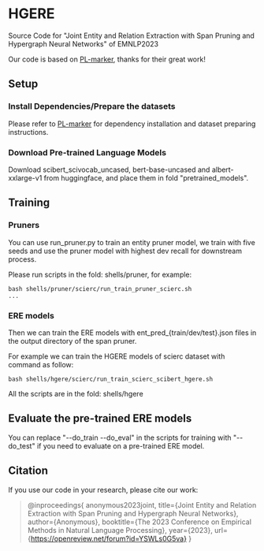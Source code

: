 # HGERE

Source Code for "Joint Entity and Relation Extraction with Span Pruning and Hypergraph Neural Networks" of EMNLP2023

Our code is based on [PL-marker](https://github.com/thunlp/PL-Marker), thanks for their great work!

## Setup

### Install Dependencies/Prepare the datasets

Please refer to [PL-marker](https://github.com/thunlp/PL-Marker) for dependency installation and dataset preparing instructions.

### Download Pre-trained Language Models

Download scibert_scivocab_uncased, bert-base-uncased and albert-xxlarge-v1 from huggingface, and place them in fold "pretrained_models".



## Training

### Pruners

You can use run_pruner.py to train an entity pruner model, we train with five seeds and use the pruner model with highest dev recall for downstream process.

Please run scripts in the fold: shells/pruner, for example:

```shellsession
bash shells/pruner/scierc/run_train_pruner_scierc.sh
...
```

### ERE models

Then we can train the ERE models with ent_pred_{train/dev/test}.json files in the output directory of the span pruner. 

For example we can train the HGERE models of scierc dataset with command as follow:

```shell
bash shells/hgere/scierc/run_train_scierc_scibert_hgere.sh
```

 All the scripts are in the fold: shells/hgere



## Evaluate the pre-trained ERE models

You can replace "--do_train --do_eval" in the scripts for training with "--do_test" if you need to evaluate on a pre-trained ERE model.



## Citation

If you use our code in your research, please cite our work:

> @inproceedings{
> anonymous2023joint,
> title={Joint Entity and Relation Extraction with Span Pruning and Hypergraph Neural Networks},
> author={Anonymous},
> booktitle={The 2023 Conference on Empirical Methods in Natural Language Processing},
> year={2023},
> url={https://openreview.net/forum?id=YSWLs0G5va}
> }
